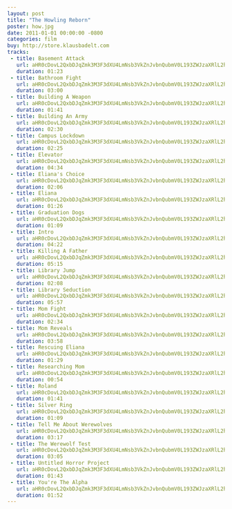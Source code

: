 ```yaml
---
layout: post
title: "The Howling Reborn"
poster: how.jpg
date: 2011-01-01 00:00:00 -0800
categories: film
buy: http://store.klausbadelt.com
tracks:
 - title: Basement Attack
   url: aHR0cDovL2QxbDJqZmk3M3F3dXU4LmNsb3VkZnJvbnQubmV0L193ZWJzaXRlL2hvdy9CYXNlbWVudCBBdHRhY2subXAz
   duration: 01:23
 - title: Bathroom Fight
   url: aHR0cDovL2QxbDJqZmk3M3F3dXU4LmNsb3VkZnJvbnQubmV0L193ZWJzaXRlL2hvdy9CYXRocm9vbSBGaWdodC5tcDM=
   duration: 03:00
 - title: Building A Weapon
   url: aHR0cDovL2QxbDJqZmk3M3F3dXU4LmNsb3VkZnJvbnQubmV0L193ZWJzaXRlL2hvdy9CdWlsZGluZyBBIFdlYXBvbi5tcDM=
   duration: 01:41
 - title: Building An Army
   url: aHR0cDovL2QxbDJqZmk3M3F3dXU4LmNsb3VkZnJvbnQubmV0L193ZWJzaXRlL2hvdy9CdWlsZGluZyBBbiBBcm15Lm1wMw==
   duration: 02:30
 - title: Campus Lockdown
   url: aHR0cDovL2QxbDJqZmk3M3F3dXU4LmNsb3VkZnJvbnQubmV0L193ZWJzaXRlL2hvdy9DYW1wdXMgTG9ja2Rvd24ubXAz
   duration: 02:25
 - title: Elevator
   url: aHR0cDovL2QxbDJqZmk3M3F3dXU4LmNsb3VkZnJvbnQubmV0L193ZWJzaXRlL2hvdy9FbGV2YXRvci5tcDM=
   duration: 04:34
 - title: Eliana's Choice
   url: aHR0cDovL2QxbDJqZmk3M3F3dXU4LmNsb3VkZnJvbnQubmV0L193ZWJzaXRlL2hvdy9FbGlhbmEncyBDaG9pY2UubXAz
   duration: 02:06
 - title: Eliana
   url: aHR0cDovL2QxbDJqZmk3M3F3dXU4LmNsb3VkZnJvbnQubmV0L193ZWJzaXRlL2hvdy9FbGlhbmEubXAz
   duration: 01:26
 - title: Graduation Dogs
   url: aHR0cDovL2QxbDJqZmk3M3F3dXU4LmNsb3VkZnJvbnQubmV0L193ZWJzaXRlL2hvdy9HcmFkdWF0aW9uIERvZ3MubXAz
   duration: 01:09
 - title: Intro
   url: aHR0cDovL2QxbDJqZmk3M3F3dXU4LmNsb3VkZnJvbnQubmV0L193ZWJzaXRlL2hvdy9JbnRyby5tcDM=
   duration: 04:22
 - title: Killing A Father
   url: aHR0cDovL2QxbDJqZmk3M3F3dXU4LmNsb3VkZnJvbnQubmV0L193ZWJzaXRlL2hvdy9LaWxsaW5nIEEgRmF0aGVyLm1wMw==
   duration: 05:15
 - title: Library Jump
   url: aHR0cDovL2QxbDJqZmk3M3F3dXU4LmNsb3VkZnJvbnQubmV0L193ZWJzaXRlL2hvdy9MaWJyYXJ5IEp1bXAubXAz
   duration: 02:08
 - title: Library Seduction
   url: aHR0cDovL2QxbDJqZmk3M3F3dXU4LmNsb3VkZnJvbnQubmV0L193ZWJzaXRlL2hvdy9MaWJyYXJ5IFNlZHVjdGlvbi5tcDM=
   duration: 05:57
 - title: Mom Fight
   url: aHR0cDovL2QxbDJqZmk3M3F3dXU4LmNsb3VkZnJvbnQubmV0L193ZWJzaXRlL2hvdy9Nb20gRmlnaHQubXAz
   duration: 02:34
 - title: Mom Reveals
   url: aHR0cDovL2QxbDJqZmk3M3F3dXU4LmNsb3VkZnJvbnQubmV0L193ZWJzaXRlL2hvdy9Nb20gUmV2ZWFscy5tcDM=
   duration: 03:58
 - title: Rescuing Eliana
   url: aHR0cDovL2QxbDJqZmk3M3F3dXU4LmNsb3VkZnJvbnQubmV0L193ZWJzaXRlL2hvdy9SZXNjdWluZyBFbGlhbmEubXAz
   duration: 01:29
 - title: Researching Mom
   url: aHR0cDovL2QxbDJqZmk3M3F3dXU4LmNsb3VkZnJvbnQubmV0L193ZWJzaXRlL2hvdy9SZXNlYXJjaGluZyBNb20ubXAz
   duration: 00:54
 - title: Roland
   url: aHR0cDovL2QxbDJqZmk3M3F3dXU4LmNsb3VkZnJvbnQubmV0L193ZWJzaXRlL2hvdy9Sb2xhbmQubXAz
   duration: 01:41
 - title: Silver Ring
   url: aHR0cDovL2QxbDJqZmk3M3F3dXU4LmNsb3VkZnJvbnQubmV0L193ZWJzaXRlL2hvdy9TaWx2ZXIgUmluZy5tcDM=
   duration: 01:09
 - title: Tell Me About Werewolves
   url: aHR0cDovL2QxbDJqZmk3M3F3dXU4LmNsb3VkZnJvbnQubmV0L193ZWJzaXRlL2hvdy9UZWxsIE1lIEFib3V0IFdlcmV3b2x2ZXMubXAz
   duration: 03:17
 - title: The Werewolf Test
   url: aHR0cDovL2QxbDJqZmk3M3F3dXU4LmNsb3VkZnJvbnQubmV0L193ZWJzaXRlL2hvdy9UaGUgV2VyZXdvbGYgVGVzdC5tcDM=
   duration: 03:05
 - title: Untitled Horror Project
   url: aHR0cDovL2QxbDJqZmk3M3F3dXU4LmNsb3VkZnJvbnQubmV0L193ZWJzaXRlL2hvdy9VbnRpdGxlZCBIb3Jyb3IgUHJvamVjdC5tcDM=
   duration: 01:43
 - title: You're The Alpha
   url: aHR0cDovL2QxbDJqZmk3M3F3dXU4LmNsb3VkZnJvbnQubmV0L193ZWJzaXRlL2hvdy9Zb3UncmUgVGhlIEFscGhhLm1wMw==
   duration: 01:52
---
```

